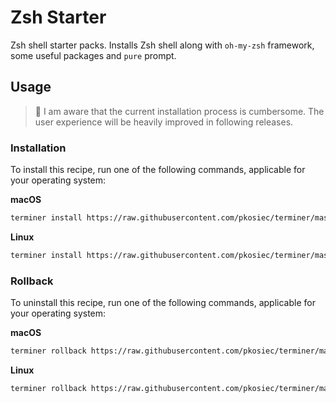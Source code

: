 # Zsh Starter

Zsh shell starter packs. Installs Zsh shell along with `oh-my-zsh` framework, some useful packages and `pure` prompt.

## Usage

> :construction: I am aware that the current installation process is cumbersome. The user experience will be heavily improved in following releases.

### Installation

To install this recipe, run one of the following commands, applicable for your operating system:

**macOS**

```bash
terminer install https://raw.githubusercontent.com/pkosiec/terminer/master/recipes/zsh-starter/darwin.yaml
```

**Linux**

```bash
terminer install https://raw.githubusercontent.com/pkosiec/terminer/master/recipes/zsh-starter/linux.yaml
```

### Rollback

To uninstall this recipe, run one of the following commands, applicable for your operating system:

**macOS**

```bash
terminer rollback https://raw.githubusercontent.com/pkosiec/terminer/master/recipes/zsh-starter/darwin.yaml
```

**Linux**

```bash
terminer rollback https://raw.githubusercontent.com/pkosiec/terminer/master/recipes/zsh-starter/linux.yaml
```
